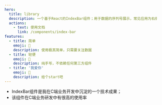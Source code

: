 ```yaml
---
hero:
  title: library
  description: 一个基于React的IndexBar组件；用于数据的序列号展示，常见应用为右侧索引栏、通讯录字母索引等
  actions:
    - text: 使用文档
      link: /components/index-bar
features:
  - title: 简单
    emoji: 💎
    description: 使用极其简单，只需要关注数据
  - title: 轻便
    emoji: 🌈
    description: 纯手写，不依赖任何第三方组件
  - title: '我爱你'
    emoji: 🚀
    description: 给个start吧
---
```


- IndexBar组件是我在C端业务开发中沉淀的一个技术成果；
- 该组件在C端业务研发中有很高的使用率
